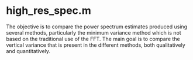 # high_res_spec.m

The objective is to compare the power spectrum estimates produced using several methods, particularly the minimum variance method which is not based on the traditional use of the FFT. The main goal is to compare the vertical variance that is present in the different methods, both qualitatively and quantitatively. 
